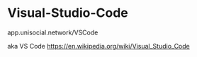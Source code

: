 # Visual-Studio-Code
app.unisocial.network/VSCode

aka VS Code https://en.wikipedia.org/wiki/Visual_Studio_Code


